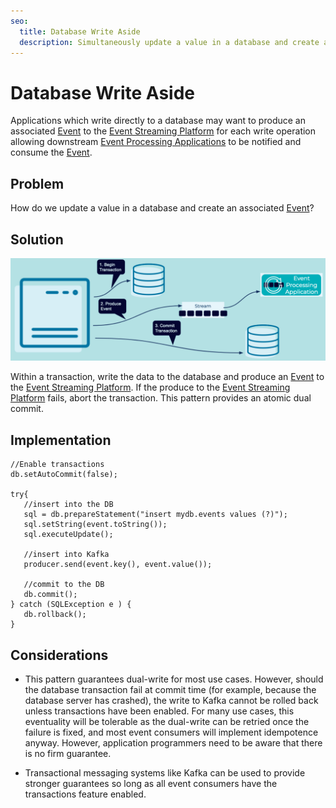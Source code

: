 ```yaml
---
seo:
  title: Database Write Aside
  description: Simultaneously update a value in a database and create an associated event in an event streaming platform.
---
```


# Database Write Aside
Applications which write directly to a database may want to produce an associated [Event](../event/event.md) to the [Event Streaming Platform](../event-stream/event-streaming-platform.md) for each write operation allowing downstream [Event Processing Applications](../event-processing/event-processing-application.md) to be notified and consume the [Event](../event/event.md).

## Problem
How do we update a value in a database and create an associated [Event](../event/event.md)?

## Solution
![database-write-aside](../img/database-write-aside.png)

Within a transaction, write the data to the database and produce an [Event](../event/event.md) to the [Event Streaming Platform](../event-stream/event-streaming-platform.md). If the produce to the [Event Streaming Platform](./event/event-stream/event-streaming-platform.md) fails, abort the transaction. This pattern provides an atomic dual commit. 

## Implementation
```
//Enable transactions
db.setAutoCommit(false);

try{
   //insert into the DB
   sql = db.prepareStatement("insert mydb.events values (?)");
   sql.setString(event.toString());
   sql.executeUpdate();

   //insert into Kafka
   producer.send(event.key(), event.value());

   //commit to the DB
   db.commit();
} catch (SQLException e ) {
   db.rollback();
}
```

## Considerations
* This pattern guarantees dual-write for most use cases. However, should the database transaction fail at commit time (for example, because the database server has crashed), the write to Kafka cannot be rolled back unless transactions have been enabled. For many use cases, this eventuality will be tolerable as the dual-write can be retried once the failure is fixed, and most event consumers will implement idempotence anyway. However, application programmers need to be aware that there is no firm guarantee. 

* Transactional messaging systems like Kafka can be used to provide stronger guarantees so long as all event consumers have the transactions feature enabled. 
